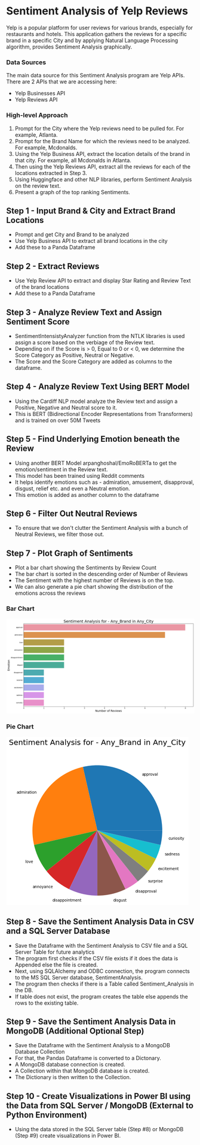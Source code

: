 # Sentiment Analysis of Yelp Reviews

Yelp is a popular platform for user reviews for various brands, especially for restaurants and hotels. This application gathers the reviews for a specific brand in a specific City and by applying Natural Language Processing algorithm, provides Sentiment Analysis graphically.

### Data Sources

The main data source for this Sentiment Analysis program are Yelp APIs. There are 2 APIs that we are accessing here:
- Yelp Businesses API
- Yelp Reviews API


### High-level Approach
1. Prompt for the City where the Yelp reviews need to be pulled for. For example, Atlanta.
2. Prompt for the Brand Name for which the reviews need to be analyzed. For example, Mcdonalds.
3. Using the Yelp Business API, extract the location details of the brand in that city. For example, all Mcdonalds in Atlanta.
4. Then using the Yelp Reviews API, extract all the reviews for each of the locations extracted in Step 3.
5. Using Huggingface and other NLP libraries, perform Sentiment Analysis on the review text.
6. Present a graph of the top ranking Sentiments.




## Step 1 - Input Brand & City and Extract Brand Locations
- Prompt and get City and Brand to be analyzed
- Use Yelp Business API to extract all brand locations in the city
- Add these to a Panda Dataframe


## Step 2 - Extract Reviews 
- Use Yelp Review API to extract and display Star Rating and Review Text of the brand locations
- Add these to a Panda Dataframe


## Step 3 - Analyze Review Text and Assign Sentiment Score
- SentimentIntensistyAnalyzer function from the NTLK libraries is used assign a score based on the verbiage of the Review text.
- Depending on if the Score is > 0, Equal to 0 or < 0, we determine the Score Category as Positive, Neutral or Negative.
- The Score and the Score Category are added as columns to the dataframe.


## Step 4 - Analyze Review Text Using BERT Model
- Using the Cardiff NLP model analyze the Review text and assign a Positive, Negative and Neutral score to it. 
- This is BERT (Bidirectional Encoder Representations from Transformers) and is trained on over 50M Tweets



## Step 5 - Find Underlying Emotion beneath the Review
- Using another BERT Model arpanghoshal/EmoRoBERTa to get the emotion/sentiment in the Review text.
- This model has been trained using Reddit comments
- It helps identify emotions such as - admiration, amusement, disapproval, disgust, relief etc. and even a Neutral emotion.
- This emotion is added as another column to the dataframe



## Step 6 - Filter Out Neutral Reviews
- To ensure that we don't clutter the Sentiment Analysis with a bunch of Neutral Reviews, we filter those out.


## Step 7 - Plot Graph of Sentiments
- Plot a bar chart showing the Sentiments by Review Count
- The bar chart is sorted in the descending order of Number of Reviews
- The Sentiment with the highest number of Reviews is on the top.
- We can also generate a pie chart showing the distribution of the emotions across the reviews 


### Bar Chart

![Sentiment_Analysis_Yelp_Bar_Chart](/images/Sentiment_Analysis_Yelp_Bar_Chart.png)

### Pie Chart
![Sentiment_Analysis_Yelp_Pie_Chart](/images/Sentiment_Analysis_Yelp_Pie_Chart.png)

## Step 8 - Save the Sentiment Analysis Data in CSV and a SQL Server Database
- Save the Dataframe with the Sentiment Analysis to CSV file and a SQL Server Table for future analytics
- The program first checks if the CSV file exists if it does the data is Appended else the file is created.
- Next, using SQLAlchemy and ODBC connection, the program connects to the MS SQL Server database, SentimentAnalysis. 
- The program then checks if there is a Table called Sentiment_Analysis in the DB.
- If table does not exist, the program creates the table else appends the rows to the existing table.

## Step 9 - Save the Sentiment Analysis Data in MongoDB (Additional Optional Step)
- Save the Dataframe with the Sentiment Analysis to a MongoDB Database Collection
- For that, the Pandas Dataframe is converted to a Dictonary.
- A MongoDB database connection is created.
- A Collection within that MongoDB database is created.
- The Dictionary is then written to the Collection.

## Step 10 - Create Visualizations in Power BI using the Data from SQL Server / MongoDB  (External to Python Environment)
- Using the data stored in the SQL Server table (Step #8) or MongoDB (Step #9) create visualizations in Power BI.
